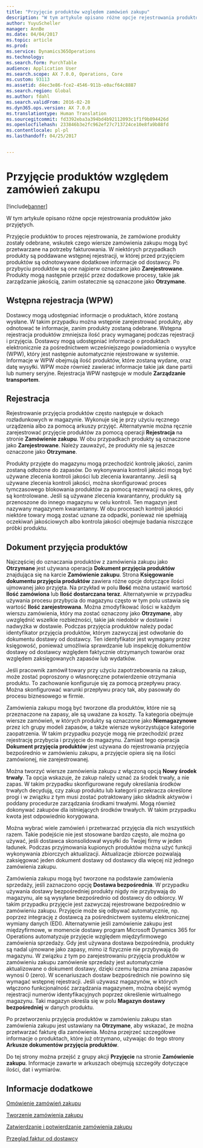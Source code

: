 ```yaml
---
title: "Przyjęcie produktów względem zamówień zakupu"
description: "W tym artykule opisano różne opcje rejestrowania produktów jako przyjętych."
author: YuyuScheller
manager: AnnBe
ms.date: 04/04/2017
ms.topic: article
ms.prod: 
ms.service: Dynamics365Operations
ms.technology: 
ms.search.form: PurchTable
audience: Application User
ms.search.scope: AX 7.0.0, Operations, Core
ms.custom: 93113
ms.assetid: d4ec3e86-fce2-4546-911b-e0acf64c8887
ms.search.region: Global
ms.author: fdahl
ms.search.validFrom: 2016-02-28
ms.dyn365.ops.version: AX 7.0.0
ms.translationtype: Human Translation
ms.sourcegitcommit: fd3392eba3a394bd4b92112093c1f1f9b894426d
ms.openlocfilehash: 233846b3e2fc962ef27c713724ce10e8fa9b88fd
ms.contentlocale: pl-pl
ms.lasthandoff: 04/25/2017


---
```


# <a name="product-receipt-against-purchase-orders"></a>Przyjęcie produktów względem zamówień zakupu

[!include[banner](../includes/banner.md)]


W tym artykule opisano różne opcje rejestrowania produktów jako przyjętych.

Przyjęcie produktów to proces rejestrowania, że zamówione produkty zostały odebrane, wskutek czego wiersze zamówienia zakupu mogą być przetwarzane na potrzeby fakturowania. W niektórych przypadkach produkty są poddawane wstępnej rejestracji, w której przed przyjęciem produktów są odnotowywane dodatkowe informacje od dostawcy. Po przybyciu produktów są one najpierw oznaczane jako **Zarejestrowane**. Produkty mogą następnie przejść przez dodatkowe procesy, takie jak zarządzanie jakością, zanim ostatecznie są oznaczone jako **Otrzymane**.

## <a name="preregistration-asn"></a>Wstępna rejestracja (WPW)
Dostawcy mogą udostępniać informacje o produktach, które zostaną wysłane. W takim przypadku można wstępnie zarejestrować produkty, aby odnotować te informacje, zanim produkty zostaną odebrane. Wstępna rejestracja produktów zmniejsza ilość pracy wymaganej podczas rejestracji i przyjęcia. Dostawcy mogą udostępniać informacje o produktach elektronicznie za pośrednictwem wcześniejszego powiadomienia o wysyłce (WPW), który jest następnie automatycznie rejestrowane w systemie. Informacje w WPW obejmują ilość produktów, które zostaną wydane, oraz datę wysyłki. WPW może również zawierać informacje takie jak dane partii lub numery seryjne. Rejestracja WPW następuje w module **Zarządzanie transportem**.

## <a name="registration"></a>Rejestracja
Rejestrowanie przyjęcia produktów często następuje w dokach rozładunkowych w magazynie. Wykonuje się je przy użyciu ręcznego urządzenia albo za pomocą arkuszy przyjęć. Alternatywnie można ręcznie zarejestrować przyjęcie produktów za pomocą operacji **Rejestracja** na stronie **Zamówienie zakupu**. W obu przypadkach produkty są oznaczone jako **Zarejestrowane**. Należy zauważyć, że produkty nie są jeszcze oznaczone jako **Otrzymane**.  

Produkty przyjęte do magazynu mogą przechodzić kontrolę jakości, zanim zostaną odłożone do zapasów. Do wykonywania kontroli jakości mogą być używane zlecenia kontroli jakości lub zlecenia kwarantanny. Jeśli są używane zlecenia kontroli jakości, można skonfigurować proces tymczasowego blokowania produktów za pomocą rezerwacji na okres, gdy są kontrolowane. Jeśli są używane zlecenia kwarantanny, produkty są przenoszone do innego magazynu w celu kontroli. Ten magazyn jest nazywany magazynem kwarantanny. W obu procesach kontroli jakości niektóre towary mogą zostać uznane za odpadki, ponieważ nie spełniają oczekiwań jakościowych albo kontrola jakości obejmuje badania niszczące próbki produktu.

## <a name="product-receipt"></a>Dokument przyjęcia produktów
Najczęściej do oznaczania produktów z zamówienia zakupu jako **Otrzymane** jest używana operacja **Dokument przyjęcia produktów** znajdująca się na karcie **Zamówienie zakupu**. Strona **Księgowanie dokumentu przyjęcia produktów** zawiera różne opcje dotyczące ilości ujmowanej jako przyjęta. Na przykład w polu **Ilość** można ustawić wartość **Ilość zamówiona** lub **Ilość dostarczana teraz**. Alternatywnie w przypadku używania procesu przybycia do magazynu często w tym polu ustawia się wartość **Ilość zarejestrowana**. Można zmodyfikować ilości w każdym wierszu zamówienia, który ma zostać oznaczony jako **Otrzymane**, aby uwzględnić wszelkie rozbieżności, takie jak niedobór w dostawie i nadwyżka w dostawie. Podczas przyjęcia produktów należy podać identyfikator przyjęcia produktów, którym zazwyczaj jest odwołanie do dokumentu dostawy od dostawcy. Ten identyfikator jest wymagany przez księgowość, ponieważ umożliwia sprawdzanie lub inspekcję dokumentów dostawy od dostawcy względem faktycznie otrzymanych towarów oraz względem zaksięgowanych zapasów lub wydatków.  

Jeśli pracownik zamówił towary przy użyciu zapotrzebowania na zakup, może zostać poproszony o własnoręczne potwierdzenie otrzymania produktu. To zachowanie konfiguruje się za pomocą przepływu pracy. Można skonfigurować warunki przepływu pracy tak, aby pasowały do procesu biznesowego w firmie.  

Zamówienia zakupu mogą być tworzone dla produktów, które nie są przeznaczone na zapasy, ale są uważane za koszty. Ta kategoria obejmuje wiersze zamówień, w których produkty są oznaczone jako **Niemagazynowe** przez ich grupy modeli zapasów, a także wiersze wykorzystujące kategorie zaopatrzenia. W takim przypadku pozycje mogą nie przechodzić przez rejestrację przybycia i przyjęcie do magazynu. Zamiast tego operacja **Dokument przyjęcia produktów** jest używana do rejestrowania przyjęcia bezpośrednio w zamówieniu zakupu, a przyjęcie opiera się na ilości zamówionej, nie zarejestrowanej.  

Można tworzyć wiersze zamówienia zakupu z włączoną opcją **Nowy środek trwały**. Ta opcja wskazuje, że zakup należy uznać za środek trwały, a nie zapas. W takim przypadku skonfigurowane reguły określania środków trwałych decydują, czy zakup produktu lub kategorii przekracza określone progi i w związku z tym musi zostać potraktowany jako składnik aktywów i poddany procedurze zarządzania środkami trwałymi. Mogą również dokonywać zakupów dla istniejących środków trwałych. W takim przypadku kwota jest odpowiednio korygowana.  

Można wybrać wiele zamówień i przetwarzać przyjęcia dla nich wszystkich razem. Takie podejście nie jest stosowane bardzo często, ale można go używać, jeśli dostawca skonsolidował wysyłki do Twojej firmy w jeden ładunek. Podczas przyjmowania kupionych produktów można użyć funkcji wykonywania zbiorczych aktualizacji. Aktualizacje zbiorcze pozwalają zaksięgować jeden dokument dostawy od dostawcy dla więcej niż jednego zamówienia zakupu.  

Zamówienia zakupu mogą być tworzone na podstawie zamówienia sprzedaży, jeśli zaznaczono opcję **Dostawa bezpośrednia**. W przypadku używania dostawy bezpośredniej produkty nigdy nie przybywają do magazynu, ale są wysyłane bezpośrednio od dostawcy do odbiorcy. W takim przypadku przyjęcie jest zazwyczaj rejestrowane bezpośrednio w zamówieniu zakupu. Przyjęcie może się odbywać automatycznie, np. poprzez integrację z dostawcą za pośrednictwem systemu elektronicznej wymiany danych (EDI). Alternatywnie jeśli zamówienie zakupu jest międzyfirmowe, w momencie dostawy program Microsoft Dynamics 365 for Operations automatyzuje przyjęcie względem międzyfirmowego zamówienia sprzedaży. Gdy jest używana dostawa bezpośrednia, produkty są nadal ujmowane jako zapasy, mimo iż fizycznie nie przybywają do magazynu. W związku z tym po zarejestrowaniu przyjęcia produktów w zamówieniu zakupu zamówienie sprzedaży jest automatycznie aktualizowane o dokument dostawy, dzięki czemu łączna zmiana zapasów wynosi 0 (zero). W scenariuszach dostaw bezpośrednich nie powinno się wymagać wstępnej rejestracji. Jeśli używasz magazynów, w których włączono funkcjonalność zarządzania magazynem, można obejść wymóg rejestracji numerów identyfikacyjnych poprzez określenie wirtualnego magazynu. Taki magazyn określa się w polu **Magazyn dostawy bezpośredniej** w danych produktu. 

Po przetworzeniu przyjęcia produktów w zamówieniu zakupu stan zamówienia zakupu jest ustawiany na **Otrzymane**, aby wskazać, że można przetwarzać fakturę dla zamówienia. Można przejrzeć szczegółowe informacje o produktach, które już otrzymano, używając do tego strony **Arkusze dokumentów przyjęcia produktów**.  

Do tej strony można przejść z grupy akcji **Przyjęcie** na stronie **Zamówienie zakupu**. Informacje zawarte w arkuszach obejmują szczegóły dotyczące ilości, dat i wymiarów.

<a name="see-also"></a>Informacje dodatkowe
--------

[Omówienie zamówień zakupu](purchase-order-overview.md)

[Tworzenie zamówienia zakupu](purchase-order-creation.md)

[Zatwierdzanie i potwierdzanie zamówienia zakupu](purchase-order-approval-confirmation.md)

[Przegląd faktur od dostawcy](/dynamics365/operations/financials/accounts-payable/vendor-invoices-overview)




